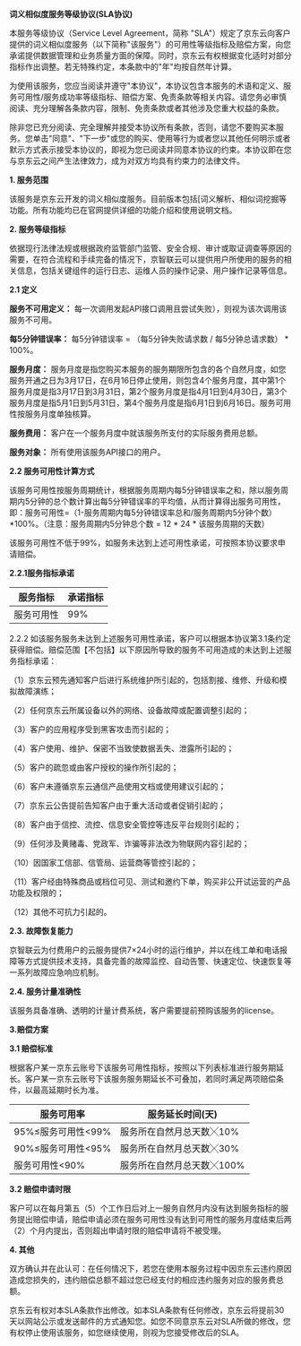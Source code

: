 **词义相似度服务等级协议(SLA协议)**

本服务等级协议（Service Level Agreement，简称 "SLA"）规定了京东云向客户提供的词义相似度服务（以下简称"该服务"）的可用性等级指标及赔偿方案，向您承诺提供数据管理和业务质量方面的保障。同时，京东云有权根据变化适时对部分指标作出调整。若无特殊约定，本条款中的"年"均按自然年计算。

为使用该服务，您应当阅读并遵守"本协议"，本协议包含本服务的术语和定义、服务可用性/服务成功率等级指标、赔偿方案、免责条款等相关内容。请您务必审慎阅读、充分理解各条款内容，限制、免责条款或者其他涉及您重大权益的条款。

除非您已充分阅读、完全理解并接受本协议所有条款，否则，请您不要购买本服务。您单击"同意"、"下一步"或您的购买、使用等行为或者您以其他任何明示或者默示方式表示接受本协议的，即视为您已阅读并同意本协议的约束。本协议即在您与京东云之间产生法律效力，成为对双方均具有约束力的法律文件。

**1. 服务范围**

该服务是京东云开发的词义相似度服务。目前版本包括[词义解析、相似词挖掘等功能。所有功能均已在官网提供详细的功能介绍和使用说明文档。

**2. 服务等级指标**

依据现行法律法规或根据政府监管部门监管、安全合规、审计或取证调查等原因的需要，在符合流程和手续完备的情况下，京智联云可以提供用户所使用的服务的相关信息，包括关键组件的运行日志、运维人员的操作记录、用户操作记录等信息。

**2.1 定义**

**服务不可用定义：** 每一次调用发起API接口调用且尝试失败），则视为该次调用该服务不可用。

**每5分钟错误率：** 每5分钟错误率 = （每5分钟失败请求数 / 每5分钟总请求数） \* 100%。

**服务月度：** 服务月度是指您购买本服务的服务期限所包含的各个自然月度，如您服务开通之日为3月17日，在6月16日停止使用，则包含4个服务月度，其中第1个服务月度是指3月17日到3月31日，第2个服务月度是指4月1日到4月30日，第3个服务月度是指5月1日到5月31日，第4个服务月度是指6月1日到6月16日。服务可用性按服务月度单独核算。

**服务费用：** 客户在一个服务月度中就该服务所支付的实际服务费用总额。

**服务对象：** 所有使用该服务API接口的用户。

**2.2 服务可用性计算方式**

该服务可用性按服务周期统计，根据服务周期内每5分钟错误率之和，除以服务周期内5分钟的总个数计算出每5分钟错误率的平均值，从而计算得出服务可用性，即：服务可用性=（1-服务周期内每5分钟错误率总和/服务周期内5分钟个数）\*100%。（注意：服务周期内5分钟总个数 = 12 \* 24 \* 该服务周期的天数）

该服务可用性不低于99%，如服务未达到上述可用性承诺，可按照本协议要求申请赔偿。

**2.2.1服务指标承诺**

| **服务指标** | **承诺指标** |
| ------------ | ------------ |
| 服务可用性   | 99%          |

2.2.2 如该服务服务未达到上述服务可用性承诺，客户可以根据本协议第3.1条约定获得赔偿。赔偿范围【不包括】以下原因所导致的服务不可用造成的未达到上述服务指标承诺：

（1）京东云预先通知客户后进行系统维护所引起的，包括割接、维修、升级和模拟故障演练；

（2）任何京东云所属设备以外的网络、设备故障或配置调整引起的；

（3）客户的应用程序受到黑客攻击而引起的；

（4）客户使用、维护、保密不当致使数据丢失、泄露所引起的；

（5）客户的疏忽或由客户授权的操作所引起的；

（6）客户未遵循京东云通信产品使用文档或使用建议引起的；

（7）京东云公告提前告知客户由于重大活动或者促销引起的；

（8）客户由于信控、流控、信息安全管控等违反平台规则引起的；

（9）任何涉及黄赌毒、党政军、诈骗等非法改为物联网内容引起的；

（10）因国家工信部、信管局、运营商等管控引起的；

（11）客户经由特殊商品或档位可见、测试和邀约下单，购买非公开试运营的产品功能及权限的；

（12）其他不可抗力引起的。

**2.3. 故障恢复能力**

京智联云为付费用户的云服务提供7×24小时的运行维护，并以在线工单和电话报障等方式提供技术支持，具备完善的故障监控、自动告警、快速定位、快速恢复等一系列故障应急响应机制。

**2.4. 服务计量准确性**

该服务具备准确、透明的计量计费系统，客户需要提前预购该服务的license。

**3.赔偿方案**

**3.1 赔偿标准**

根据客户某一京东云账号下该服务可用性指标，按照以下列表标准进行服务期延长。客户某一京东云账号下该服务服务期延长不可叠加，若同时满足两项赔偿条件，以最高延期时长为准。

| **服务可用率**      | **服务延长时间(天)**      |
| ------------------- | ------------------------- |
| 95%≤服务可用性\<99% | 服务所在自然月总天数╳10%  |
| 90%≤服务可用性\<95% | 服务所在自然月总天数╳30%  |
| 服务可用性\<90%     | 服务所在自然月总天数╳100% |

**3.2 赔偿申请时限**

客户可以在每月第五（5）个工作日后对上一服务自然月内没有达到服务指标的服务提出赔偿申请，赔偿申请必须在服务可用性没有达到可用性的服务月度结束后两（2）个月内提出，否则超出申请时限的赔偿申请将不被受理。

**4. 其他**

双方确认并在此认可：在任何情况下，若您在使用本服务过程中因京东云违约原因造成您损失的，违约赔偿总额不超过您已经支付的相应违约服务对应的服务费总额。

京东云有权对本SLA条款作出修改。如本SLA条款有任何修改，京东云将提前30天以网站公示或发送邮件的方式通知您。如您不同意京东云对SLA所做的修改，您有权停止使用该服务，如您继续使用，则视为您接受修改后的SLA。

